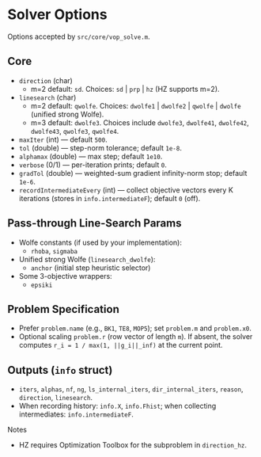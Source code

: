 # Solver Options

Options accepted by `src/core/vop_solve.m`.

## Core
- `direction` (char)
  - m=2 default: `sd`. Choices: `sd` | `prp` | `hz` (HZ supports m=2).
- `linesearch` (char)
  - m=2 default: `qwolfe`. Choices: `dwolfe1` | `dwolfe2` | `qwolfe` | `dwolfe` (unified strong Wolfe).
  - m=3 default: `dwolfe3`. Choices include `dwolfe3`, `dwolfe41`, `dwolfe42`, `dwolfe43`, `qwolfe3`, `qwolfe4`.
- `maxIter` (int) — default `500`.
- `tol` (double) — step-norm tolerance; default `1e-8`.
- `alphamax` (double) — max step; default `1e10`.
- `verbose` (0/1) — per-iteration prints; default `0`.
- `gradTol` (double) — weighted-sum gradient infinity-norm stop; default `1e-6`.
- `recordIntermediateEvery` (int) — collect objective vectors every K iterations (stores in `info.intermediateF`); default `0` (off).

## Pass-through Line-Search Params
- Wolfe constants (if used by your implementation):
  - `rhoba`, `sigmaba`
- Unified strong Wolfe (`linesearch_dwolfe`):
  - `anchor` (initial step heuristic selector)
- Some 3-objective wrappers:
  - `epsiki`

## Problem Specification
- Prefer `problem.name` (e.g., `BK1`, `TE8`, `MOP5`); set `problem.m` and `problem.x0`.
- Optional scaling `problem.r` (row vector of length `m`). If absent, the solver computes `r_i = 1 / max(1, ||g_i||_inf)` at the current point.

## Outputs (`info` struct)
- `iters`, `alphas`, `nf`, `ng`, `ls_internal_iters`, `dir_internal_iters`, `reason`, `direction`, `linesearch`.
- When recording history: `info.X`, `info.Fhist`; when collecting intermediates: `info.intermediateF`.

Notes
- HZ requires Optimization Toolbox for the subproblem in `direction_hz`.

